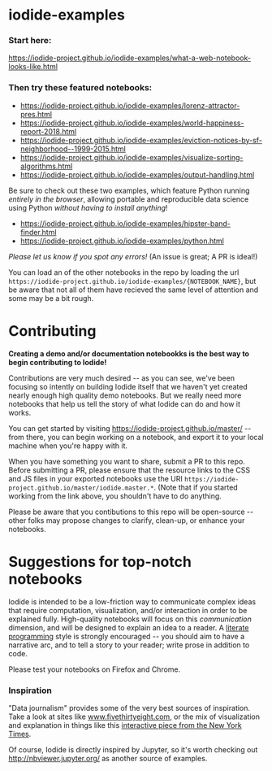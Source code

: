 # iodide-examples
### Start here:
https://iodide-project.github.io/iodide-examples/what-a-web-notebook-looks-like.html

### Then try these featured notebooks:
- https://iodide-project.github.io/iodide-examples/lorenz-attractor-pres.html
- https://iodide-project.github.io/iodide-examples/world-happiness-report-2018.html
- https://iodide-project.github.io/iodide-examples/eviction-notices-by-sf-neighborhood--1999-2015.html
- https://iodide-project.github.io/iodide-examples/visualize-sorting-algorithms.html
- https://iodide-project.github.io/iodide-examples/output-handling.html

Be sure to check out these two examples, which feature Python running _entirely in the browser_, allowing portable and reproducible data science using Python _without having to install anything_!

- https://iodide-project.github.io/iodide-examples/hipster-band-finder.html
- https://iodide-project.github.io/iodide-examples/python.html

_Please let us know if you spot any errors!_ (An issue is great; A PR is ideal!)

You can load an of the other notebooks in the repo by loading the url ` https://iodide-project.github.io/iodide-examples/{NOTEBOOK_NAME}`, but be aware that not all of them have recieved the same level of attention and some may be a bit rough.

# Contributing
__Creating a demo and/or documentation notebookks is the best way to begin contributing to Iodide!__

Contributions are very much desired -- as you can see, we've been focusing so intently on building Iodide itself that we haven't yet created nearly enough high quality demo notebooks. But we really need more notebooks that help us tell the story of what Iodide can do and how it works.

You can get started by visiting https://iodide-project.github.io/master/ -- from there, you can begin working on a notebook, and export it to your local machine when you're happy with it.

When you have something you want to share, submit a PR to this repo. Before submitting a PR, please ensure that the resource links to the CSS and JS files in your exported notebooks use the URI `https://iodide-project.github.io/master/iodide.master.*`. (Note that if you started working from the link above, you shouldn't have to do anything.

Please be aware that you contibutions to this repo will be open-source -- other folks may propose changes to clarify, clean-up, or enhance your notebooks.

# Suggestions for top-notch notebooks

Iodide is intended to be a low-friction way to communicate complex ideas that require computation, visualization, and/or interaction in order to be explained fully. High-quality notebooks will focus on this *communication* dimension, and will be designed to explain an idea to a reader. A [literate programming](https://en.wikipedia.org/wiki/Literate_programming) style is strongly encouraged -- you should aim to have a narrative arc, and to tell a story to your reader; write prose in addition to code.

Please test your notebooks on Firefox and Chrome.

### Inspiration

"Data journalism" provides some of the very best sources of inspiration. Take a look at sites like www.fivethirtyeight.com, or the mix of visualization and explanation in things like this [interactive piece from the New York Times](https://www.nytimes.com/interactive/2017/11/28/upshot/what-the-tax-bill-would-look-like-for-25000-middle-class-families.html).

Of course, Iodide is directly inspired by Jupyter, so it's worth checking out http://nbviewer.jupyter.org/ as another source of examples.
